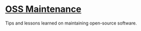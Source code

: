 # [OSS Maintenance](https://github.com/andrewtavis/slides/tree/main/oss_maintenance)

Tips and lessons learned on maintaining open-source software.

